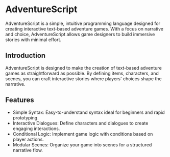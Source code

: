 # AdventureScript

AdventureScript is a simple, intuitive programming language designed for creating interactive text-based adventure games. 
With a focus on narrative and choice, AdventureScript allows game designers to build immersive stories with minimal effort.

## Introduction
AdventureScript is designed to make the creation of text-based adventure games as straightforward as possible. 
By defining items, characters, and scenes, you can craft interactive stories where players' choices shape the narrative.

## Features
- Simple Syntax: Easy-to-understand syntax ideal for beginners and rapid prototyping.
- Interactive Dialogues: Define characters and dialogues to create engaging interactions.
- Conditional Logic: Implement game logic with conditions based on player actions.
- Modular Scenes: Organize your game into scenes for a structured narrative flow.
